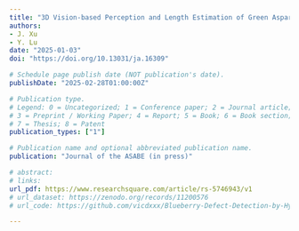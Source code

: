```yaml
---
title: "3D Vision-based Perception and Length Estimation of Green Asparagus for Selective Harvesting"
authors: 
- J. Xu
- Y. Lu
date: "2025-01-03"
doi: "https://doi.org/10.13031/ja.16309"

# Schedule page publish date (NOT publication's date).
publishDate: "2025-02-28T01:00:00Z"

# Publication type.
# Legend: 0 = Uncategorized; 1 = Conference paper; 2 = Journal article;
# 3 = Preprint / Working Paper; 4 = Report; 5 = Book; 6 = Book section;
# 7 = Thesis; 8 = Patent
publication_types: ["1"]

# Publication name and optional abbreviated publication name.
publication: "Journal of the ASABE (in press)"

# abstract: 
# links:
url_pdf: https://www.researchsquare.com/article/rs-5746943/v1
# url_dataset: https://zenodo.org/records/11200576
# url_code: https://github.com/vicdxxx/Blueberry-Defect-Detection-by-Hyperspectral-Imaging

---
```

